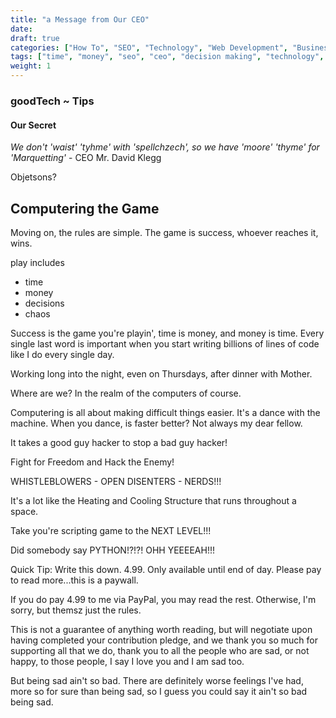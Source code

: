 ```yaml
---
title: "a Message from Our CEO"
date:
draft: true
categories: ["How To", "SEO", "Technology", "Web Development", "Business"]
tags: ["time", "money", "seo", "ceo", "decision making", "technology", "marketing", "entrepreneur", "coding", "programming"]
weight: 1
---
```


### goodTech ~ Tips
#### Our Secret
*We don't 'waist' 'tyhme' with 'spellchzech', so we have 'moore' 'thyme' for 'Marquetting'*   - 
CEO Mr. David Klegg

Objetsons?


## Computering the Game
Moving on, the rules are simple.
The game is success, whoever reaches it, wins.

play includes 
- time
- money
- decisions
- chaos

Success is the game you're playin', time is money, and money is time. Every single last word is important when you start writing billions of lines of code like I do every single day.

Working long into the night, even on Thursdays, after dinner with Mother.

Where are we? In the realm of the computers of course. 

Computering is all about making difficult things easier. It's a dance with the machine. When you dance, is faster better? Not always my dear fellow. 


It takes a good guy hacker to stop a bad guy hacker!

Fight for Freedom and Hack the Enemy!

WHISTLEBLOWERS - OPEN DISENTERS - NERDS!!!



It's a lot like the Heating and Cooling Structure that runs throughout a space.



Take you're scripting game to the NEXT LEVEL!!! 

Did somebody say PYTHON!?!?! OHH YEEEEAH!!!



Quick Tip: Write this down. 4.99. Only available until end of day. Please pay to read more...this is a paywall. 

If you do pay $4.99$ to me via PayPal, you may read the rest. Otherwise, I'm sorry, but themsz just the rules. 

This is not a guarantee of anything worth reading, but will negotiate upon having completed your contribution pledge, and we thank you so much for supporting all that we do, thank you to all the people who are sad, or not happy, to those people, I say I love you and I am sad too. 

But being sad ain't so bad. There are definitely worse feelings I've had, more so for sure than being sad, so I guess you could say it ain't so bad being sad.
